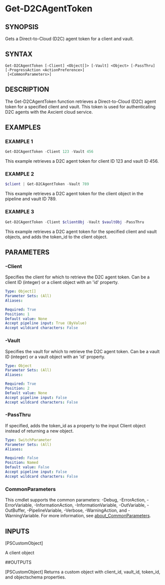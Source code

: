 # Get-D2CAgentToken

## SYNOPSIS
Gets a Direct-to-Cloud (D2C) agent token for a client and vault.

## SYNTAX

```
Get-D2CAgentToken [-Client] <Object[]> [-Vault] <Object> [-PassThru] [-ProgressAction <ActionPreference>]
 [<CommonParameters>]
```

## DESCRIPTION
The Get-D2CAgentToken function retrieves a Direct-to-Cloud (D2C) agent token for a specified client and vault.
This token is used for authenticating D2C agents with the Axcient cloud service.

## EXAMPLES

### EXAMPLE 1
```PowerShell
Get-D2CAgentToken -Client 123 -Vault 456
```

This example retrieves a D2C agent token for client ID 123 and vault ID 456.

### EXAMPLE 2
```PowerShell
$client | Get-D2CAgentToken -Vault 789
```

This example retrieves a D2C agent token for the client object in the pipeline and vault ID 789.

### EXAMPLE 3
```PowerShell
Get-D2CAgentToken -Client $clientObj -Vault $vaultObj -PassThru
```

This example retrieves a D2C agent token for the specified client and vault objects, and adds the token_id to the client object.

## PARAMETERS

### -Client
Specifies the client for which to retrieve the D2C agent token.
Can be a client ID (integer) or a client object with an 'id' property.

```yaml
Type: Object[]
Parameter Sets: (All)
Aliases:

Required: True
Position: 1
Default value: None
Accept pipeline input: True (ByValue)
Accept wildcard characters: False
```

### -Vault
Specifies the vault for which to retrieve the D2C agent token.
Can be a vault ID (integer) or a vault object with an 'id' property.

```yaml
Type: Object
Parameter Sets: (All)
Aliases:

Required: True
Position: 2
Default value: None
Accept pipeline input: False
Accept wildcard characters: False
```

### -PassThru
If specified, adds the token_id as a property to the input Client object instead of returning a new object.

```yaml
Type: SwitchParameter
Parameter Sets: (All)
Aliases:

Required: False
Position: Named
Default value: False
Accept pipeline input: False
Accept wildcard characters: False
```

### CommonParameters
This cmdlet supports the common parameters: -Debug, -ErrorAction, -ErrorVariable, -InformationAction, -InformationVariable, -OutVariable, -OutBuffer, -PipelineVariable, -Verbose, -WarningAction, and -WarningVariable. For more information, see [about_CommonParameters](http://go.microsoft.com/fwlink/?LinkID=113216).

## INPUTS

[PSCustomObject]

A client object

##OUTPUTS

[PSCustomObject]
Returns a custom object with client_id, vault_id, token_id, and objectschema properties.